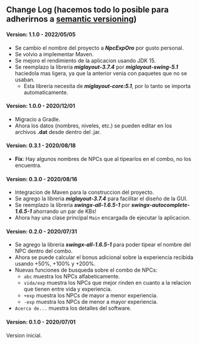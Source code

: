 ## Change Log (hacemos todo lo posible para adherirnos a [semantic versioning](https://semver.org/))

#### Version: 1.1.0 - 2022/05/05

- Se cambio el nombre del proyecto a _**NpcExpOro**_ por gusto personal.
- Se volvio a implementar Maven.
- Se mejoro el rendimiento de la aplicacion usando JDK 15.
- Se reemplazo la libreria _**miglayout-3.7.4**_ por _**miglayout-swing-5.1**_ haciedola mas ligera, ya que la anterior venia con paquetes que no se
  usaban.
  - Esta libreria necesita de _**miglayout-core:5.1**_, por lo tanto se importa automaticamente.

#### Version: 1.0.0 - 2020/12/01

- Migracio a Gradle.
- Ahora los datos (nombres, niveles, etc.) se pueden editar en los archivos **.dat** desde dentro del .jar.

#### Version: 0.3.1 - 2020/08/18

- **Fix**: Hay algunos nombres de NPCs que al tipearlos en el combo, no los encuentra.

#### Version: 0.3.0 - 2020/08/16

- Integracion de Maven para la construccion del proyecto.
- Se agrego la libreria _**miglayout-3.7.4**_ para facilitar el diseño de la GUI.
- Se reemplazo la libreria _**swingx-all-1.6.5-1**_ por _**swingx-autocomplete-1.6.5-1**_ ahorrando un par de KBs!
- Ahora hay una clase principal `Main` encargada de ejecutar la aplicacion.

#### Version: 0.2.0 - 2020/07/31

- Se agrego la libreria _**swingx-all-1.6.5-1**_ para poder tipear el nombre del NPC dentro del combo.
- Ahora se puede calcular el bonus adicional sobre la experiencia recibida usando +50%, +100% y +200%.
- Nuevas funciones de busqueda sobre el combo de NPCs:
    - `abc` muestra los NPCs alfabeticamente.
    - `vida/exp` muestra los NPCs que mejor rinden en cuanto a la relacion que tienen entre vida y experiencia.
    - `+exp` muestra los NPCs de mayor a menor experiencia.
    - `-exp` muestra los NPCs de menor a mayor experiencia.
- `Acerca de...` muestra los detalles del software.

#### Version: 0.1.0 - 2020/07/01

Version inicial.
